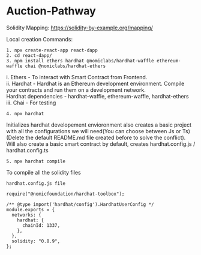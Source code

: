 # Auction-Pathway

Solidity Mapping: https://solidity-by-example.org/mapping/

Local creation Commands:
```
1. npx create-react-app react-dapp
2. cd react-dapp/
3. npm install ethers hardhat @nomiclabs/hardhat-waffle ethereum-waffle chai @nomiclabs/hardhat-ethers
```

i. Ethers - To interact with Smart Contract from Frontend.</br>
ii. Hardhat - Hardhat is an Ethereum development environment. Compile your contracts and run them on a development network.</br>
Hardhat dependencies - hardhat-waffle, ethereum-waffle, hardhat-ethers </br>
iii. Chai - For testing</br>

```
4. npx hardhat
```
Initializes hardhat developement envioronment also creates a basic project with all the configurations we will need(You can choose between Js or Ts) </br>
(Delete the default README.md file created before to solve the conflict). Will also create a basic smart contract by default, creates hardhat.config.js / hardhat.config.ts
```
5. npx hardhat compile    
```
To compile all the solidity files



```
hardhat.config.js file

require("@nomicfoundation/hardhat-toolbox");

/** @type import('hardhat/config').HardhatUserConfig */
module.exports = {
  networks: {
    hardhat: {
      chainId: 1337,
    },    
  },
  solidity: "0.8.9",
};
```
